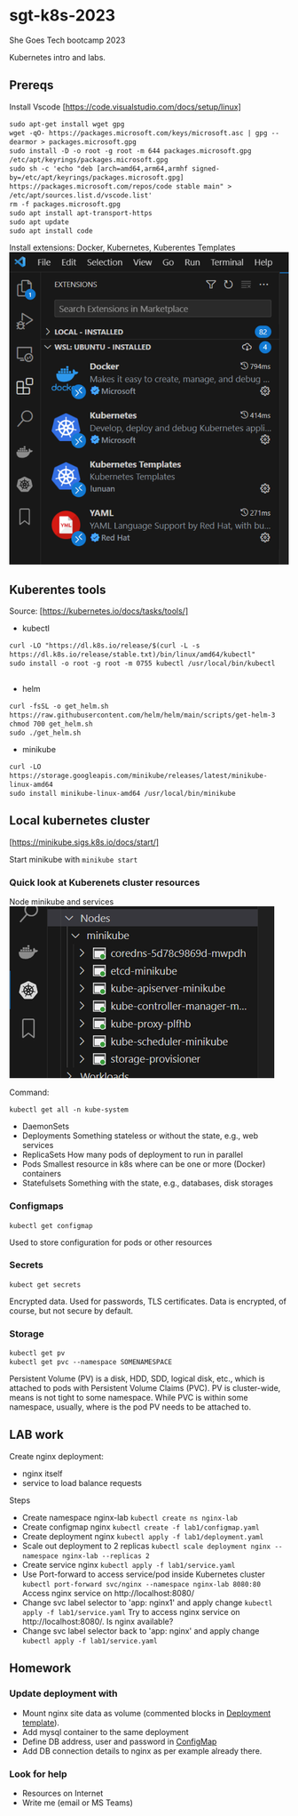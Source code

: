 # sgt-k8s-2023
She Goes Tech bootcamp 2023

Kubernetes intro and labs.

## Prereqs
Install Vscode [https://code.visualstudio.com/docs/setup/linux]
```
sudo apt-get install wget gpg
wget -qO- https://packages.microsoft.com/keys/microsoft.asc | gpg --dearmor > packages.microsoft.gpg
sudo install -D -o root -g root -m 644 packages.microsoft.gpg /etc/apt/keyrings/packages.microsoft.gpg
sudo sh -c 'echo "deb [arch=amd64,arm64,armhf signed-by=/etc/apt/keyrings/packages.microsoft.gpg] https://packages.microsoft.com/repos/code stable main" > /etc/apt/sources.list.d/vscode.list'
rm -f packages.microsoft.gpg
sudo apt install apt-transport-https
sudo apt update
sudo apt install code
```
Install extensions: Docker, Kubernetes, Kuberentes Templates
![Plugins for lab in vscode editor](images/vscode-plugins.png)



## Kuberentes tools
Source: [https://kubernetes.io/docs/tasks/tools/]

- kubectl
```
curl -LO "https://dl.k8s.io/release/$(curl -L -s https://dl.k8s.io/release/stable.txt)/bin/linux/amd64/kubectl"
sudo install -o root -g root -m 0755 kubectl /usr/local/bin/kubectl
   
```
- helm
```
curl -fsSL -o get_helm.sh https://raw.githubusercontent.com/helm/helm/main/scripts/get-helm-3
chmod 700 get_helm.sh
sudo ./get_helm.sh
```
- minikube
```
curl -LO https://storage.googleapis.com/minikube/releases/latest/minikube-linux-amd64
sudo install minikube-linux-amd64 /usr/local/bin/minikube
```

## Local kubernetes cluster 
[https://minikube.sigs.k8s.io/docs/start/]

Start minikube with ```minikube start```

### Quick look at Kuberenets cluster resources
Node minikube and services
![K8s node with required services](images/k8s-node.png)

Command: 
```
kubectl get all -n kube-system
```
- DaemonSets
- Deployments
  Something stateless or without the state, e.g., web services
- ReplicaSets
  How many pods of deployment to run in parallel
- Pods
  Smallest resource in k8s where can be one or more (Docker) containers
- Statefulsets
  Something with the state, e.g., databases, disk storages

### Configmaps
```
kubectl get configmap
```
Used to store configuration for pods or other resources

### Secrets
```
kubect get secrets
```
Encrypted data. Used for passwords, TLS certificates. Data is encrypted, of course, but not secure by default.

### Storage
```
kubectl get pv
kubectl get pvc --namespace SOMENAMESPACE
```
Persistent Volume (PV) is a disk, HDD, SDD, logical disk, etc., which is attached to pods with Persistent Volume Claims (PVC). PV is cluster-wide, means is not tight to some namespace. While PVC is within some namespace, usually, where is the pod PV needs to be attached to.

## LAB work
Create nginx deployment:
- nginx itself
- service to load balance requests

Steps
- Create namespace nginx-lab
```kubectl create ns nginx-lab```
- Create configmap nginx 
```kubectl create -f lab1/configmap.yaml```
- Create deployment nginx
```kubectl apply -f lab1/deployment.yaml```
- Scale out deployment to 2 replicas
```kubectl scale deployment nginx --namespace nginx-lab --replicas 2```
- Create service nginx
```kubectl apply -f lab1/service.yaml```
- Use Port-forward to access service/pod inside Kubernetes cluster
```kubectl port-forward svc/nginx --namespace nginx-lab 8080:80```
Access nginx service on http://localhost:8080/
- Change svc label selector to 'app: nginx1' and apply change
```kubectl apply -f lab1/service.yaml```
Try to access nginx service on http://localhost:8080/. Is nginx available?
- Change svc label selector back to 'app: nginx' and apply change
```kubectl apply -f lab1/service.yaml```


## Homework
### Update deployment with 
- Mount nginx site data as volume (commented blocks in [Deployment template](lab1/deployment.yaml)).
- Add mysql container to the same deployment
- Define DB address, user and password in  [ConfigMap](lab1/configmap.yaml)
- Add DB connection details to nginx as per example already there.

### Look for help
- Resources on Internet
- Write me (email or MS Teams)